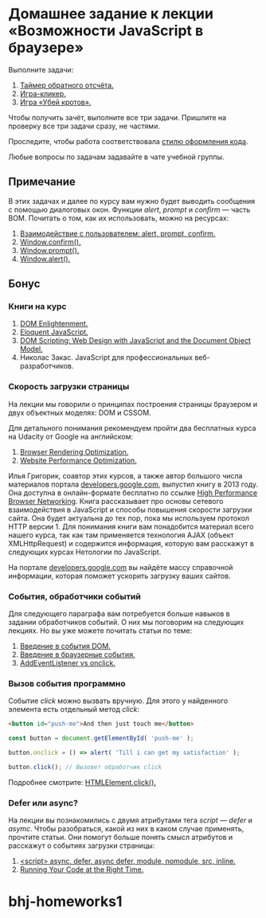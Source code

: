 # Домашнее задание к лекции «Возможности JavaScript в браузере»

Выполните задачи:

1. [Таймер обратного отсчёта.](./countdown/)
2. [Игра-кликер.](./cookie-clicker/)
3. [Игра «Убей кротов».](./mole-game/)

Чтобы получить зачёт, выполните все три задачи. Пришлите на проверку все три задачи сразу, не частями.

Проследите, чтобы работа соответствовала [стилю оформления кода](https://github.com/netology-code/codestyle).

Любые вопросы по задачам задавайте в чате учебной группы.

## Примечание

В этих задачах и далее по курсу вам нужно будет выводить сообщения с помощью
диалоговых окон. Функции *alert*, *prompt* и *confirm* — часть BOM.
Почитать о том, как их использовать, можно на ресурсах:

1. [Взаимодействие с пользователем: alert, prompt, confirm.](https://learn.javascript.ru/uibasic)
2. [Window.confirm().](https://developer.mozilla.org/ru/docs/Web/API/Window/confirm)
3. [Window.prompt().](https://developer.mozilla.org/ru/docs/Web/API/Window/prompt)
4. [Window.alert().](https://developer.mozilla.org/ru/docs/Web/API/Window/alert)

## Бонус

### Книги на курс

1. [DOM Enlightenment.](http://domenlightenment.com)
2. [Eloquent JavaScript.](https://eloquentjavascript.net)
3. [DOM Scripting: Web Design with JavaScript and the Document Object Model.](http://xahlee.info/js/scripting_web_index.html)
4. Николас Закас. JavaScript для профессиональных веб-разработчиков.

### Скорость загрузки страницы

На лекции мы говорили о принципах построения страницы браузером и двух объектных
моделях: DOM и CSSOM.

Для детального понимания рекомендуем пройти два бесплатных курса 
на Udacity от Google на английском:

1. [Browser Rendering Optimization.](https://classroom.udacity.com/courses/ud860)
2. [Website Performance Optimization.](https://classroom.udacity.com/courses/ud884)

Илья Григорик, соавтор этих курсов, а также автор большого числа материалов
портала [developers.google.com](https://developers.google.com/web/fundamentals), 
выпустил книгу в 2013 году. Она доступна в онлайн-формате бесплатно по ссылке
[High Performance Browser Networking](https://hpbn.co). Книга рассказывает про
основы сетевого взаимодействия в JavaScript и способы повышения
скорости загрузки сайта. Она будет актуальна до тех пор, пока мы 
используем протокол HTTP версии 1. Для понимания книги вам
понадобится материал всего нашего курса, так как там применяется технология AJAX
(объект XMLHttpRequest) и содержится информация, которую вам расскажут
в следующих курсах Нетологии по JavaScript.

На портале [developers.google.com](https://developers.google.com/web/fundamentals)
вы найдёте массу справочной информации, которая поможет ускорить загрузку ваших сайтов.

### События, обработчики событий

Для следующего параграфа вам потребуется больше навыков в задании обработчиков 
событий. О них мы поговорим на следующих лекциях. Но вы уже можете почитать статьи по теме:

1. [Введение в события DOM.](https://frontender.info/an-introduction-to-dom-events/)
2. [Введение в браузерные события.](https://learn.javascript.ru/introduction-browser-events)
3. [AddEventListener vs onclick.](https://stackoverflow.com/questions/6348494/addeventlistener-vs-onclick/6348597#6348597)

### Вызов события программно 

Событие *click* можно вызвать вручную. Для этого у найденного элемента есть
отдельный метод *click*:

```html
<button id="push-me">And then just touch me</button>
```

```javascript
const button = document.getElementById( 'push-me' );

button.onclick = () => alert( 'Till i can get my satisfaction' );

button.click(); // Вызовет обработчик click
```

Подробнее смотрите: [HTMLElement.click().](https://developer.mozilla.org/ru/docs/Web/API/HTMLElement/click)

### Defer или async?

На лекции вы познакомились с двумя атрибутами тега *script* — *defer* и *asymc*.
Чтобы разобраться, какой из них в каком случае применять, прочтите статьи. Они помогут больше понять смысл атрибутов и расскажут
о событиях загрузки страницы:

1. [\<script> async, defer, async defer, module, nomodule, src, inline.](https://gist.github.com/jakub-g/385ee6b41085303a53ad92c7c8afd7a6)
2. [Running Your Code at the Right Time.](https://www.kirupa.com/html5/running_your_code_at_the_right_time.htm)
# bhj-homeworks1
